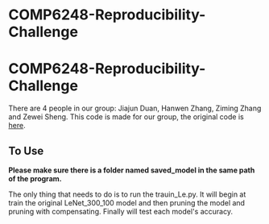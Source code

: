 # COMP6248-Reproducibility-Challenge
# COMP6248-Reproducibility-Challenge

There are 4 people in our group: Jiajun Duan, Hanwen Zhang, Ziming Zhang and Zewei Sheng. This code is made for our group, the original code is [here](https://github.com/friendshipkim/neuron-merging).

## To Use

**Please make sure there is a folder named saved_model in the same path of the program.**

The only thing that needs to do is to run the trauin_Le.py. It will begin at train the original LeNet_300_100 model and then pruning the model and pruning with compensating. Finally will test each model's accuracy.

